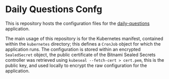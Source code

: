 # Daily Questions Confg

This is repository hosts the configuration files for the [daily-questions](https://github.com/jdockerty/daily-questions) application.

The main usage of this repository is for the Kubernetes manifest, contained within the `kubernetes` directory; this defines a `CronJob` object for which the application runs. The configuration is stored within an encrypted `SealedSecret` object, the public certificate of the Bitnami Sealed Secrets controller was retrieved using `kubeseal --fetch-cert > cert.pem`, this is the public key, and used locally to encrypt the raw configuration for the application.
